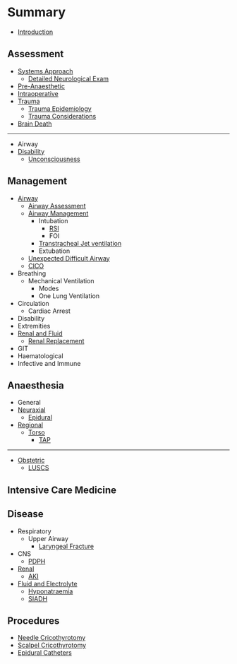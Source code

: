 # Summary

* [Introduction](README.md)

## Assessment

* [Systems Approach](/assessment/physician-approach.md)
  * [Detailed Neurological Exam](/assessment/neurological-exam.md)
* [Pre-Anaesthetic](/assessment/pre-anaesthetic.md)
* [Intraoperative](/assessment/intraoperative.md)
* [Trauma](/assessment/trauma.md)
	* [Trauma Epidemiology](/assessment/trauma-epi.md)
	* [Trauma Considerations](/assessment/trauma-considerations.md)
* [Brain Death](/assessment/braindeath.md)

---

* Airway
* [Disability](/assessment/neuro/unconscious.md#id)
	* [Unconsciousness](/assessment/neuro/unconscious.md)

## Management

* [Airway](/management/airway/airway-assessment.md#id)
	* [Airway Assessment](/management/airway/airway-assessment.md)
	* [Airway Management](/management/airway/airway-management.md)
  		* Intubation
  			* [RSI](/management/airway/rsi.md)
  			* FOI
      	* [Transtracheal Jet ventilation](/management/airway/jet-ventilation.md)
  		* Extubation
    * [Unexpected Difficult Airway](/management/airway/difficult-airway.md)
    * [CICO](/management/airway/cico.md)
* Breathing
	* Mechanical Ventilation
    	* Modes
    	* One Lung Ventilation
* Circulation
	* Cardiac Arrest
* Disability
* Extremities
* [Renal and Fluid](/management/renal/rrt.md#id)
	* [Renal Replacement](/management/renal/rrt.md)
* GIT
* Haematological
* Infective and Immune

## Anaesthesia
* General
* [Neuraxial](/anaesthesia/regional/epidural.md#id)
	* [Epidural](/anaesthesia/regional/epidural.md)
* [Regional](/anaesthesia/regional/tap.md#id)
	* [Torso](/anaesthesia/regional/tap.md#id)
		* [TAP](/anaesthesia/regional/tap.md)

---

* [Obstetric](/anaesthesia/obs/luscs.md#id)
	* [LUSCS](/anaesthesia/obs/luscs.md)


## Intensive Care Medicine

## Disease
* Respiratory
	* Upper Airway
		* [Laryngeal Fracture](/disease/respiratory/upper-airway/laryngeal-fracture.md)
* CNS
	* [PDPH](/disease/cns/pdph.md)
* [Renal](/disease/renal/aki.md#id)
	* [AKI](/disease/renal/aki.md)
* [Fluid and Electrolyte](/disease/fluid/hypona.md#id)
	* [Hyponatraemia](/disease/fluid/hypona.md)
	* [SIADH](/disease/fluid/siadh.md)


## Procedures
* [Needle Cricothyrotomy](procedures/needle-cricothyrotomy.md)
* [Scalpel Cricothyrotomy](procedures/scalpel-cricothyrotomy.md)
* [Epidural Catheters](procedures/epidural_insertion.md)

